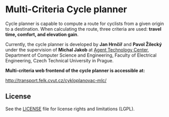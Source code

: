 # Multi-Criteria Cycle planner

Cycle planner is capable to compute a route for cyclists from a given origin to a destination. When calculating the route, three criteria are used: **travel time, comfort, and elevation gain**.

Currently, the cycle planner is developed by **Jan Hrnčíř** and **Pavol Žilecký** under the supervision of **Michal Jakob** at [Agent Technology Center](http://agents.fel.cvut.cz/projects/agents4its), Department of Computer Science and Engineering, Faculty of Electrical Engineering, Czech Technical University in Prague.

**Multi-criteria web frontend of the cycle planner is accessible at:**

http://transport.felk.cvut.cz/cykloplanovac-mlc/

## License

See the [LICENSE](LICENSE.md) file for license rights and limitations (LGPL).
